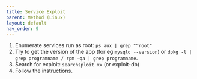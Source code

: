```yaml
---
title: Service Exploit
parent: Method (Linux)
layout: default
nav_order: 9
---
```


1. Enumerate services run as root: `ps aux | grep "^root"`
2. Try to get the version of the app (for eg `mysqld --version`) or `dpkg -l | grep programname / rpm –qa | grep programname`.
3. Search for exploit: `searchsploit xx` (or exploit-db)
4. Follow the instructions.